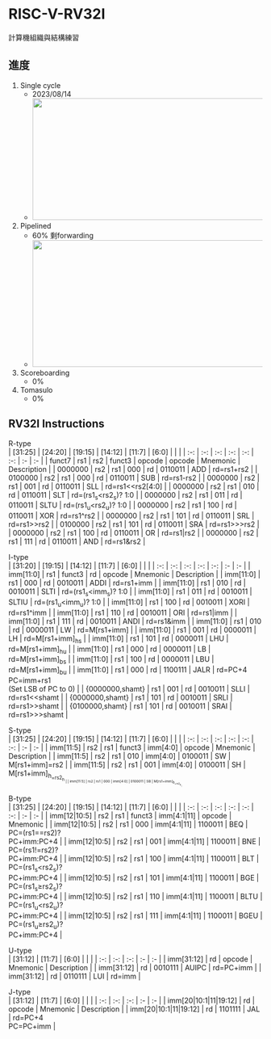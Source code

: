 # RISC-V-RV32I
計算機組織與結構練習

## 進度
1. Single cycle
    - 2023/08/14
    - <img src="https://i.imgur.com/XOOqGEV.jpg" width="637" height="241" />
2. Pipelined
    - 60% 剩forwarding
    - <img src="https://i.imgur.com/2GGB5rR.jpg" width="637" height="251" />
3. Scoreboarding
    - 0%
4. Tomasulo
    - 0%

## RV32I Instructions  
R-type  
| [31:25] | [24:20] | [19:15] | [14:12] |  [11:7] |  [6:0] | | | 
| :-: | :-: | :-: | :-: | :-: | :-: | :- | :- |
| funct7 | rs1 | rs2 | funct3 |  opcode | opcode | Mnemonic | Description | 
| 0000000 | rs2 | rs1 | 000 | rd | 0110011 | ADD  | rd=rs1+rs2 |
| 0100000 | rs2 | rs1 | 000 | rd | 0110011 | SUB  | rd=rs1-rs2 |
| 0000000 | rs2 | rs1 | 001 | rd | 0110011 | SLL  | rd=rs1<<rs2[4:0] |
| 0000000 | rs2 | rs1 | 010 | rd | 0110011 | SLT  | rd=(rs1<sub>s</sub><rs2<sub>s</sub>)? 1:0 |
| 0000000 | rs2 | rs1 | 011 | rd | 0110011 | SLTU | rd=(rs1<sub>u</sub><rs2<sub>u</sub>)? 1:0 |
| 0000000 | rs2 | rs1 | 100 | rd | 0110011 | XOR  | rd=rs1^rs2 |
| 0000000 | rs2 | rs1 | 101 | rd | 0110011 | SRL  | rd=rs1>>rs2 |
| 0100000 | rs2 | rs1 | 101 | rd | 0110011 | SRA  | rd=rs1>>>rs2 |
| 0000000 | rs2 | rs1 | 100 | rd | 0110011 | OR   | rd=rs1|rs2 |
| 0000000 | rs2 | rs1 | 111 | rd | 0110011 | AND  | rd=rs1&rs2 |

I-type  
| [31:20] | [19:15] | [14:12] | [11:7] | [6:0] |  |  |
| :-: | :-: | :-: | :-: | :-: | :- | :- |
| imm[11:0] | rs1 | funct3 | rd | opcode | Mnemonic | Description |
| imm[11:0] | rs1 | 000 | rd | 0010011 | ADDI | rd=rs1+imm |
| imm[11:0] | rs1 | 010 | rd | 0010011 | SLTI | rd=(rs1<sub>s</sub><imm<sub>s</sub>)? 1:0 |
| imm[11:0] | rs1 | 011 | rd | 0010011 | SLTIU | rd=(rs1<sub>u</sub><imm<sub>u</sub>)? 1:0 |
| imm[11:0] | rs1 | 100 | rd | 0010011 | XORI | rd=rs1^imm |
| imm[11:0] | rs1 | 110 | rd | 0010011 | ORI | rd=rs1|imm |
| imm[11:0] | rs1 | 111 | rd | 0010011 | ANDI | rd=rs1&imm |
| imm[11:0] | rs1 | 010 | rd | 0000011 | LW | rd=M[rs1+imm] |
| imm[11:0] | rs1 | 001 | rd | 0000011 | LH | rd=M[rs1+imm]<sub>hs</sub> |
| imm[11:0] | rs1 | 101 | rd | 0000011 | LHU | rd=M[rs1+imm]<sub>hu</sub> |
| imm[11:0] | rs1 | 000 | rd | 0000011 | LB | rd=M[rs1+imm]<sub>bs</sub> |
| imm[11:0] | rs1 | 100 | rd | 0000011 | LBU | rd=M[rs1+imm]<sub>bu</sub> |
| imm[11:0] | rs1 | 000 | rd | 1100111 | JALR | rd=PC+4<br>PC=imm+rs1<br>(Set LSB of PC to 0)  |
| {0000000,shamt} | rs1 | 001 | rd | 0010011 | SLLI | rd=rs1<<shamt |
| {0000000,shamt} | rs1 | 101 | rd | 0010011 | SRLI | rd=rs1>>shamt |
| {0100000,shamt} | rs1 | 101 | rd | 0010011 | SRAI | rd=rs1>>>shamt |

S-type  
| [31:25] | [24:20] | [19:15] | [14:12] | [11:7] | [6:0] |  |  |
| :-: | :-: | :-: | :-: | :-: | :-: | :- | :- |
| imm[11:5] | rs2 | rs1 | funct3 | imm[4:0] | opcode | Mnemonic | Description |
| imm[11:5] | rs2 | rs1 | 010 | imm[4:0] | 0100011 | SW | M[rs1+imm]=rs2 |
| imm[11:5] | rs2 | rs1 | 001 | imm[4:0] | 0100011 | SH | M[rs1+imm]<sub>h<sub>=rs2<sub>h<sub> |
| imm[11:5] | rs2 | rs1 | 000 | imm[4:0] | 0100011 | SB | M[rs1+imm]<sub>b<sub>=rs2<sub>b<sub> |

B-type  
| [31:25] | [24:20] | [19:15] | [14:12] | [11:7] | [6:0] |  |  |
| :-: | :-: | :-: | :-: | :-: | :-: | :- | :- |
| imm[12\|10:5] | rs2 | rs1 | funct3 | imm[4:1\|11] | opcode | Mnemonic |
| imm[12\|10:5] | rs2 | rs1 | 000 | imm[4:1\|11] | 1100011 | BEQ | PC=(rs1==rs2)?<br>PC+imm:PC+4 |
| imm[12\|10:5] | rs2 | rs1 | 001 | imm[4:1\|11] | 1100011 | BNE | PC=(rs1!=rs2)?<br>PC+imm:PC+4 |
| imm[12\|10:5] | rs2 | rs1 | 100 | imm[4:1\|11] | 1100011 | BLT | PC=(rs1<sub>s</sub><rs2<sub>s</sub>)?<br>PC+imm:PC+4 |
| imm[12\|10:5] | rs2 | rs1 | 101 | imm[4:1\|11] | 1100011 | BGE | PC=(rs1<sub>s</sub>≥rs2<sub>s</sub>)?<br>PC+imm:PC+4 |
| imm[12\|10:5] | rs2 | rs1 | 110 | imm[4:1\|11] | 1100011 | BLTU | PC=(rs1<sub>u</sub><rs2<sub>u</sub>)?<br>PC+imm:PC+4 |
| imm[12\|10:5] | rs2 | rs1 | 111 | imm[4:1\|11] | 1100011 | BGEU | PC=(rs1<sub>u</sub>≥rs2<sub>u</sub>)?<br>PC+imm:PC+4 |

U-type  
| [31:12] | [11:7] | [6:0] |  |  |
| :-: | :-: | :-: | :- | :- |
| imm[31:12] | rd | opcode | Mnemonic | Description |
| imm[31:12] | rd | 0010111 | AUIPC | rd=PC+imm |
| imm[31:12] | rd | 0110111 | LUI | rd=imm |

J-type  
| [31:12] | [11:7] | [6:0] |  |  |
| :-: | :-: | :-: | :- | :- |
| imm[20\|10:1\|11\|19:12] | rd | opcode | Mnemonic | Description |
| imm[20\|10:1\|11\|19:12] | rd | 1101111 | JAL | rd=PC+4<br>PC=PC+imm |
